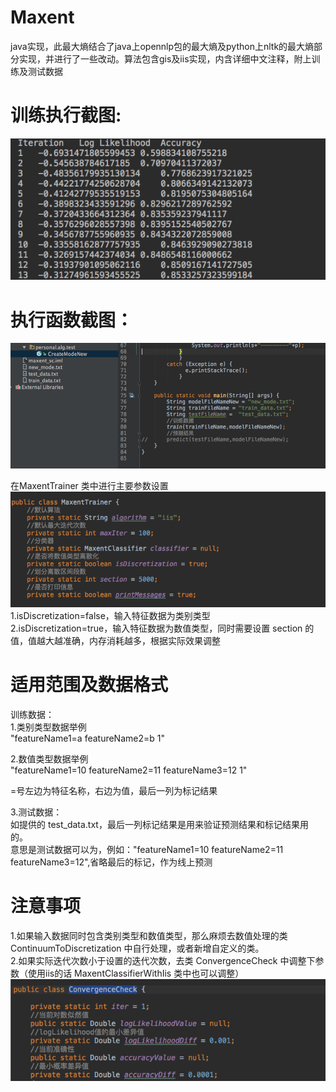 # Maxent
java实现，此最大熵结合了java上opennlp包的最大熵及python上nltk的最大熵部分实现，并进行了一些改动。算法包含gis及iis实现，内含详细中文注释，附上训练及测试数据<br>

# 训练执行截图:<br>
![image](https://github.com/sccuncai/Maxent/raw/master/Screenshots/1.png)

# 执行函数截图：<br>
![image](https://github.com/sccuncai/Maxent/raw/master/Screenshots/2.png)

在MaxentTrainer 类中进行主要参数设置<br>
![image](https://github.com/sccuncai/Maxent/raw/master/Screenshots/3.png)<br>
1.isDiscretization=false，输入特征数据为类别类型<br>
2.isDiscretization=true，输入特征数据为数值类型，同时需要设置 section 的值，值越大越准确，内存消耗越多，根据实际效果调整<br>

# 适用范围及数据格式
训练数据：<br>
1.类别类型数据举例<br>
"featureName1=a featureName2=b 1"<br>

2.数值类型数据举例<br>
"featureName1=10 featureName2=11 featureName3=12 1"<br>

=号左边为特征名称，右边为值，最后一列为标记结果<br>

3.测试数据：<br>
如提供的 test_data.txt，最后一列标记结果是用来验证预测结果和标记结果用的。<br>
意思是测试数据可以为，例如："featureName1=10 featureName2=11 featureName3=12",省略最后的标记，作为线上预测<br>


# 注意事项<br>
1.如果输入数据同时包含类别类型和数值类型，那么麻烦去数值处理的类 ContinuumToDiscretization 中自行处理，或者新增自定义的类。<br>
2.如果实际迭代次数小于设置的迭代次数，去类 ConvergenceCheck 中调整下参数（使用iis的话 MaxentClassifierWithIis 类中也可以调整）<br>
![image](https://github.com/sccuncai/Maxent/raw/master/Screenshots/4.png)
